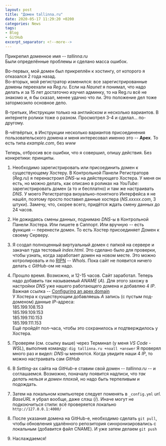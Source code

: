 ```yaml
---
layout: post  
title: "Домен tallinna.ru"  
date: 2020-05-17 11:29:20 +0200
categories: News
tags: 
- Blog
- GitHub
excerpt_separator: <!--more-->
---
```


Прикрепил доменное имя -- *tallinna.ru*  
Были определённые проблемы и сделано масса ошибок.

Во-первых, мой домен был прикреплён к хостингу, от которого я отказался 2 года назад.  
Во-вторых, мой регистратор изменился: все зарегистрированные домены переехали на *Reg.ru*. Если на *Naunet* я понимал, что надо делать и за 15 лет достаточно изучил админку, то на Reg.ru всё не знакомо и, я бы сказал, менее удачно что ли. Это положение дел тоже затормозило основное дело.  
<!--more-->
В-третьих, Инструкции только на английском и несколько вариантов. В интернете ролики тоже о разном. Просмотрел 3-4 и сделал... по-другому.

В-чётвёртых, в Инструкции несколько вариантов присоединения пользовательского домена и меня интересовал именно это -- **Apex**. То есть типа *example.com*, без *www*

Теперь, отбросив все ошибки, что я совершил, опишу действия. Без конкретики: принципы.

01. Необходимо зарегистрировать или присоединить домен к существующему Хостеру. В Контрольной Панели Регистраторв (*Reg.ru*) я перенастроил *DNS*-ы на действующего Хостера. У меня он есть, но можно делать, как описано в роликах на *YouTube*: зарегистрировать домен (а то и бесплатно) и там же настраивать *DNS*. У моего Регистратора визуально-понятного Интерфейса я не нашёл, поэтому просто поставил данные хостера (*NS.xxxxx.com*, 3 штуки). Замечу, что, скорее всего, придётся ждать смену данных до 24 часов.  

02. Не дожидаясь смены данных, поднимаю *DNS*-ы в Контрольной Панели Хостера. Или пишете в Саппорт. Или вручную -- есть функция -- перенести домен. То есть Хостер присоединяет Домен к своему Серверу.

03. Я создал полноценный виртуальный домен с папкой на сервере и закачал туда тестовый *index.html*. Это сделано было для проверки, чтобы узнать, когда заработает домен на новом месте. Это можно котролировать и по [RIPN](http://www.ripn.su/nic/whois/) -- *WhoIs*. Пока сайт не появится ничего делать с *GitHub*-ом не надо.

04. Прошло время. Возможно, и 12-15 часов. Сайт заработал. Теперь надо добавить так называемый *ANAME* (*A*). Для этого захожу в настройки *DNS* уже нашего работающего домена и добавляю 4 *IP*.  
Важная ссылка -- [Configuring an apex domain](https://help.github.com/en/github/working-with-github-pages/managing-a-custom-domain-for-your-github-pages-site#configuring-an-apex-domain)  
У Хостера к существующим добавляешь *A* запись (с пустым под-доменом) данные *IP*-адреса:  
185.199.108.153  
185.199.109.153  
185.199.110.153  
185.199.111.153  
Ещё пройдёт пол-часа, чтобы это сохранилось и подтверждилось у Хостера.

05. Проверям (см. ссылку выше) через Терминал (у меня *VS Code - WSL*), выполнив команду: `dig tallinna.ru +noall +answer`
Я проверял много раз и видел: *DNS*-ы меняются. Когда увидите наши 4 *IP*, то можно настраивать сам *GitHub*  

06. В *Setting*-ах сайта на *GitHub*-e ставим свой домен -- *tallinna.ru* -- и соглашаемся. Возможно, поначалу появится надписи, что *так делать нельзя и домен плохой*, но надо быть терпеливым и подождать.

07. Затем на локальном компьютере следует поменять в `_config.yml` *url*.  
*BaseURL* я убрал вообще, даже слэш (/). Иначе могут не подкоючиться стили: всё проверяется локально `http://127.0.0.1:4000/`

08. После указания домена на GitHub-e, необходимо сделать `git pull`, чтобы обновления удалённого репозитория синхронизировались с локальным (добавится файл CNAME). И уже затем делаем `git push`

09. Наслаждаемся!
